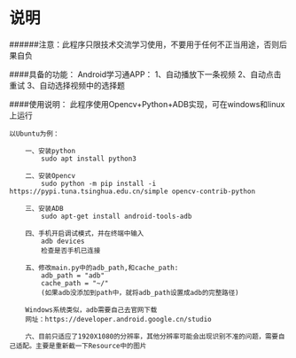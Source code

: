 # 说明
######注意：此程序只限技术交流学习使用，不要用于任何不正当用途，否则后果自负


####具备的功能：
    Android学习通APP：
    1、自动播放下一条视频
    2、自动点击重试
    3、自动选择视频中的选择题
    
 ####使用说明：
    此程序使用Opencv+Python+ADB实现，可在windows和linux上运行
    
    以Ubuntu为例：
    
        一、安装python
            sudo apt install python3
        
        二、安装Opencv
            sudo python -m pip install -i https://pypi.tuna.tsinghua.edu.cn/simple opencv-contrib-python
       
        三、安装ADB
            sudo apt-get install android-tools-adb
        
        四、手机开启调试模式，并在终端中输入
            adb devices
            检查是否手机已连接
        
        五、修改main.py中的adb_path,和cache_path:
            adb_path = "adb"
            cache_path = "~/"
            (如果adb没添加到path中，就将adb_path设置成adb的完整路径)
            
        Windows系统类似，adb需要自己去官网下载
        网址：https://developer.android.google.cn/studio
        
        六、目前只适应了1920X1080的分辨率，其他分辨率可能会出现识别不准的问题，需要自己适配。主要是重新截一下Resource中的图片
    
    